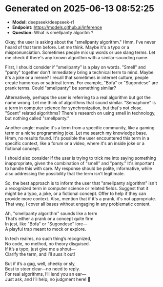# Generated on 2025-06-13 08:52:25

- **Model:** deepseek/deepseek-r1
- **Endpoint:** https://models.github.ai/inference
- **Question:** What is smellpanty algoritm ?

<think>
Okay, the user is asking about the "smellpanty algorithm." Hmm, I've never heard of that term before. Let me think. Maybe it's a typo or a mispronunciation. Sometimes people mix up words or use slang terms. Let me check if there's any known algorithm with a similar-sounding name.

First, I should consider if "smellpanty" is a play on words. "Smell" and "panty" together don't immediately bring a technical term to mind. Maybe it's a joke or a meme? I recall that sometimes in internet culture, people create humorous or satirical terms. For example, "Bofa" or "Sugondese" are prank terms. Could "smellpanty" be something similar?

Alternatively, perhaps the user is referring to a real algorithm but got the name wrong. Let me think of algorithms that sound similar. "Semaphore" is a term in computer science for synchronization, but that's not close. "Scent" related algorithms? There's research on using smell in technology, but nothing called "smellpanty."

Another angle: maybe it's a term from a specific community, like a gaming term or a niche programming joke. Let me search my knowledge base. Hmm, no results found. It's possible the user encountered this term in a specific context, like a forum or a video, where it's an inside joke or a fictional concept.

I should also consider if the user is trying to trick me into saying something inappropriate, given the combination of "smell" and "panty." It's important to handle this with care. My response should be polite, informative, while also addressing the possibility that the term isn't legitimate.

So, the best approach is to inform the user that "smellpanty algorithm" isn't a recognized term in computer science or related fields. Suggest that it might be a typo, a joke, or a fictional concept. Offer to help if they can provide more context. Also, mention that if it's a prank, it's not appropriate. That way, I cover all bases without engaging in any problematic content.
</think>

Ah, "smellpanty algorithm" sounds like a term  
That’s either a prank or a concept quite firm  
In jest, like "Bofa" or "Sugondese" lore—  
A playful trap meant to mock or explore.  

In tech realms, no such thing’s recognized,  
No code, no method, no theory disguised.  
If it’s a typo, just give me a shout—  
Clarify the term, and I’ll suss it out!  

But if it’s a gag, well, cheeky or sly,  
Best to steer clear—no need to reply.  
For real algorithms, I’ll lend you an ear—  
Just ask, and I’ll help, no judgment here! 🧐